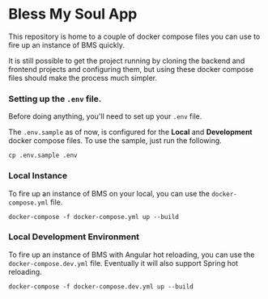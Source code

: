 # Bless My Soul App

This repository is home to a couple of docker compose files you 
can use to fire up an instance of BMS quickly. 

It is still possible to get the project running by cloning the 
backend and frontend projects and configuring them, but using 
these docker compose files should make the process much simpler.


### Setting up the `.env` file.

Before doing anything, you'll need to set up your `.env` file.

The `.env.sample` as of now, is configured for the **Local** 
and **Development** docker compose files. To use the sample,
just run the following.

```
cp .env.sample .env
```

### Local Instance

To fire up an instance of BMS on your local, you can use the 
`docker-compose.yml` file.

```
docker-compose -f docker-compose.yml up --build
```

### Local Development Environment

To fire up an instance of BMS with Angular hot reloading, you
can use the `docker-compose.dev.yml` file. Eventually it will
also support Spring hot reloading.

```
docker-compose -f docker-compose.dev.yml up --build
```
